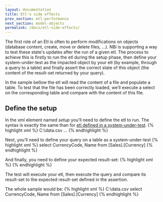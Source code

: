 ```yaml
---
layout: documentation
title: Etl's side effects
prev_section: etl-performance
next_section: model-objects
permalink: /docs/etl-side-effects/
---
```

The first role of an Etl is often to perform modifications on objects (database content, create, move or delete files, …). NBi is supporting a way to test these state's updates after the run of a given etl. The process to achieve this is firstly to run the etl during the setup phase, then define your system-under-test as the impacted object by your etl (by example, through a query to a table) and finally assert the correct state of this object (the content of the result-set returned by your query).

In the sample bellow the etl will read the content of a file and populate a table. To test that the file has been correctly loaded, we’ll execute a select on the corresponding table and compare with the content of this file.

Define the setup
----------------
In the xml element named *setup* you’ll need to define the etl to run. The syntax is exactly the same than for [etl defined in a system-under-test](../etl-define).
{% highlight xml %}
<test name="Etl in setup" uid="0003">
  <setup>
    <etl-run name="Sample.dtsx" path="Etl\">
      <parameter name="DataToLoadPath">C:\data.csv</parameter>
    </etl-run>
  </setup>
…
</test>
{% endhighlight %}

Next, you’ll need to define your query on a table as a system-under-test
{% highlight xml %}
<system-under-test>
  <execution>
    <query>
      select CurrencyCode, Name from [Sales].[Currency]
    </query>
  </execution>
</system-under-test>
{% endhighlight %}

And finally, you need to define your expected result-set:
{% highlight xml %}
<assert>
  <equalTo keys="first">
    <column index="1" type="text" role="value"/>
    <resultSet file="C:\result.csv"/>
  </equalTo>
</assert>
{% endhighlight %}

The test will execute your etl, then execute the query and compare its result-set to the expected result-set defined in the assertion.

The whole sample would be:
{% highlight xml %}
<test name="Etl in setup" uid="0003">
  <setup>
    <etl-run name="Sample.dtsx" path="Etl\">
      <parameter name="DataToLoadPath">C:\data.csv</parameter>
    </etl-run>
  </setup>
  <system-under-test>
    <execution>
      <query>
        select CurrencyCode, Name from [Sales].[Currency]
      </query>
    </execution>
  </system-under-test>
  <assert>
    <equalTo keys="first">
      <column index="1" type="text" role="value"/>
      <resultSet file="C:\data.csv"/>
    </equalTo>
  </assert>
</test>
{% endhighlight %}
